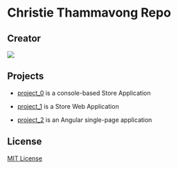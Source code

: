 # Christie Thammavong Repo

## Creator

![](https://app.revature.com/core/resources/download/interns/128135/image?t=1633203723938)

## Projects

- [project_0](https://github.com/08162021-dotnet-uta/ChristieThammavongRepo1/tree/main/projects/project_0) is a  console-based Store Application

- [project_1](https://github.com/08162021-dotnet-uta/ChristieThammavongRepo1/tree/main/projects/project_1) is a Store Web Application

- [project_2](https://github.com/08162021-dotnet-uta/P2_CafeAPI) is an Angular single-page application

## License

[MIT License](https://github.com/08162021-dotnet-uta/ChristieThammavongRepo1/blob/main/LICENSE)
